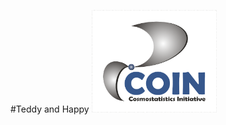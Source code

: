 #Teddy and Happy  <img src="https://raw.githubusercontent.com/COINtoolbox/photoz_catalogues/master/images/coin.png" width="200"> 
